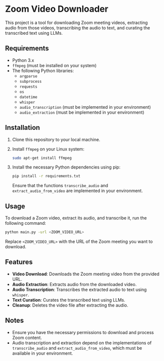 # Zoom Video Downloader

This project is a tool for downloading Zoom meeting videos, extracting audio from those videos, transcribing the audio to text, and curating the transcribed text using LLMs.

## Requirements

- Python 3.x
- `ffmpeg` (must be installed on your system)
- The following Python libraries:
  - `argparse`
  - `subprocess`
  - `requests`
  - `os`
  - `datetime`
  - `whisper`
  - `audio_transcription` (must be implemented in your environment)
  - `audio_extraction` (must be implemented in your environment)

## Installation

1. Clone this repository to your local machine.
2. Install `ffmpeg` on your Linux system:
   ```bash
   sudo apt-get install ffmpeg
   ```
3. Install the necessary Python dependencies using pip:

   ```bash
   pip install -r requirements.txt
   ```

   Ensure that the functions `transcribe_audio` and `extract_audio_from_video` are implemented in your environment.

## Usage

To download a Zoom video, extract its audio, and transcribe it, run the following command:

```bash
python main.py -url <ZOOM_VIDEO_URL>
```

Replace `<ZOOM_VIDEO_URL>` with the URL of the Zoom meeting you want to download.

## Features

- **Video Download**: Downloads the Zoom meeting video from the provided URL.
- **Audio Extraction**: Extracts audio from the downloaded video.
- **Audio Transcription**: Transcribes the extracted audio to text using `whisper`.
- **Text Curation**: Curates the transcribed text using LLMs.
- **Cleanup**: Deletes the video file after extracting the audio.

## Notes

- Ensure you have the necessary permissions to download and process Zoom content.
- Audio transcription and extraction depend on the implementations of `transcribe_audio` and `extract_audio_from_video`, which must be available in your environment.